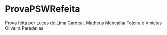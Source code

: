 # ProvaPSWRefeita
Prova feita por Lucas de Lima Cardeal, Matheus Mencalha Tojeira e Vinicius Oliveira Paradellas
